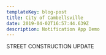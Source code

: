 ```yaml
---
templateKey: blog-post
title: City of Cambellsville
date: 2019-04-02T16:57:44.639Z
description: Notification App Demo
---
```

STREET CONSTRUCTION UPDATE
